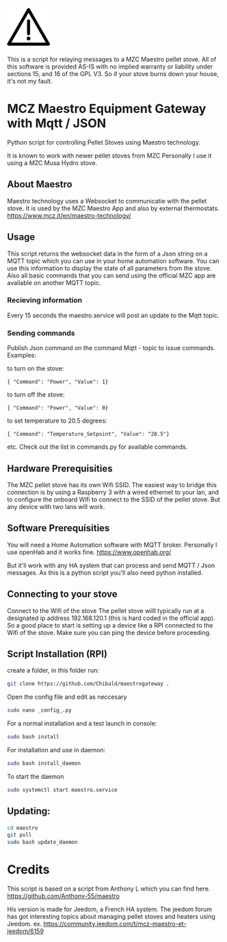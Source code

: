 
![Warning](https://github.com/Chibald/maestrogateway/blob/master/docs/disclaimer.png)


This is a script for relaying messages to a MZC Maestro pellet stove. All of this software is provided AS-IS with no implied warranty or liability under sections 15, and 16 of the GPL V3. So if your stove burns down your house, it's not my fault.

# MCZ Maestro Equipment Gateway with Mqtt / JSON
Python script for controlling Pellet Stoves using Maestro technology.

It is known to work with newer pellet stoves from MZC
Personally I use it using a MZC Musa Hydro stove.

## About Maestro
Maestro technology uses a Websocket to communicatie with the pellet stove. It is used by the MZC Maestro App and also by external thermostats.
https://www.mcz.it/en/maestro-technology/

## Usage
This script returns the websocket data in the form of a Json string on a MQTT topic which you can use in your home automation  software. You can use this information to display the state of all parameters from the stove.
Also all basic commands that you can send using the official MZC app are available on another MQTT topic.

### Recieving information
Every 15 seconds the maestro.service will post an update to the Mqtt topic.

### Sending commands
Publish Json command on the command Mqtt - topic to issue commands.
Examples:

to turn on the stove:
```
{ "Command": "Power", "Value": 1}
```

to turn off the stove:
```
{ "Command": "Power", "Value": 0}
```

to set temperature to 20.5 degrees:
```
{ "Command": "Temperature_Setpoint", "Value": "20.5"}
```

etc.
Check out the list in commands.py for available commands.


## Hardware Prerequisities
The MZC pellet stove has its own Wifi SSID. The easiest way to bridge this connection is by using a Raspberry 3 with a wired ethernet to your lan, and to configure the onboard Wifi to connect to the SSID of the pellet stove. But any device with two lans will work.

## Software Prerequisities
You will need a Home Automation software with MQTT broker. Personally I use openHab and it works fine. 
https://www.openhab.org/

But it'll work with any HA system that can process and send MQTT / Json messages.
As this is a python script you'll also need python installed.

## Connecting to your stove
Connect to the Wifi of the stove
The pellet stove willl typically run at a designated ip address 192.168.120.1 (this is hard coded in the official app).
So a good place to start is setting up a device like a RPI connected to the Wifi of the stove.
Make sure you can ping the device before proceeding.

## Script Installation (RPI)
create a folder, in this folder run:

```sh
git clone https://github.com/Chibald/maestrogateway .
```

Open the config file and edit as neccesary
```sh
sudo nano _config_.py
```

For a normal installation and a test launch in console:
```sh
sudo bash install
```

For installation and use in daemon:
```sh
sudo bash install_daemon
```

To start the daemon
```sh
sudo systemctl start maestro.service
```

## Updating:
```sh
cd maestro
git pull
sudo bash update_daemon
```

# Credits
This script is based on a script from Anthony L which you can find here.
https://github.com/Anthony-55/maestro


His version is made for Jeedom, a French HA system. The jeedom forum has got interesting topics about managing pellet stoves and heaters using Jeedom. ex.
https://community.jeedom.com/t/mcz-maestro-et-jeedom/6159
